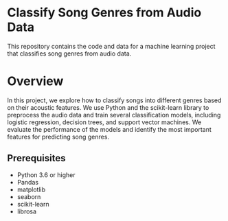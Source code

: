 # Classify Song Genres from Audio Data
This repository contains the code and data for a machine learning project that classifies song genres from audio data.

# Overview
In this project, we explore how to classify songs into different genres based on their acoustic features. We use Python and the scikit-learn library to preprocess the audio data and train several classification models, including logistic regression, decision trees, and support vector machines. We evaluate the performance of the models and identify the most important features for predicting song genres.

## Prerequisites
* Python 3.6 or higher
* Pandas
* matplotlib
* seaborn
* scikit-learn
* librosa